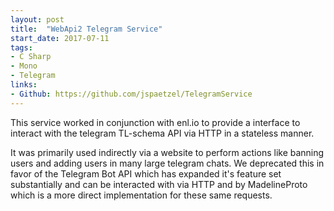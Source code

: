 ```yaml
---
layout: post
title:  "WebApi2 Telegram Service"
start_date: 2017-07-11
tags:
- C Sharp
- Mono
- Telegram
links:
- Github: https://github.com/jspaetzel/TelegramService
---
```


This service worked in conjunction with enl.io to provide a interface to interact with the telegram TL-schema API via HTTP in a stateless manner.

It was primarily used indirectly via a website to perform actions like banning users and adding users in many large telegram chats. We deprecated this in favor of the Telegram Bot API which has expanded it's feature set substantially and can be interacted with via HTTP and by MadelineProto which is a more direct implementation for these same requests.

